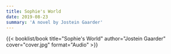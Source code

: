 ```yaml
---
title: Sophie's World
date: 2019-08-23
summary: 'A novel by Jostein Gaarder'
---
```


{{< booklist/book
title="Sophie's World"
author="Jostein Gaarder"
cover="cover.jpg"
format="Audio" >}}
